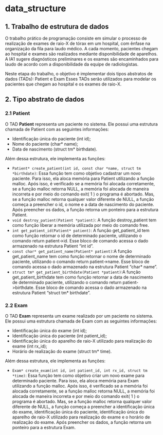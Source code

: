 # data_structure
## 1. Trabalho de estrutura de dados

O trabalho prático de programação consiste em simular o processo de realização de exames de raio-X de
tórax em um hospital, com ênfase na organização da fila para laudo médico. A cada momento, pacientes
chegam ao hospital e exames são realizados mediante disponibilidade de aparelhos. A IA1 sugere diagnósticos 
preliminares e os exames são encaminhados para laudo de acordo com a disponibilidade da equipe de radiologistas.

Neste etapa do trabalho, o objetivo é implementar dois tipos abstratos de dados (TADs): Patient e
Exam Esses TADs serão utilizados para modelar os pacientes que chegam ao hospital e os exames de
raio-X.

## 2. Tipo abstrato de dados
### 2.1 Patient
O TAD **Patient** representa um paciente no sistema. Ele possui uma estrutura chamada de Patient com as seguintes informações:
- Identificação única do paciente (int id); 
- Nome do paciente (char* name);
- Data de nascimento (struct tm* birthdate).
  
Além dessa estrutura, ele implementa as funções:
- `Patient* create_patient(int id, const char *name, struct tm *birthdate)`: Essa função tem como objetivo cadastrar um novo paciente. Para isso, ela aloca memória para Patient utilizando a função malloc. Após isso, é verificado se a memória foi alocada corretamente, se a função malloc retorna NULL, a memória foi alocada de maneira incorreta e por meio do comando exit( 1 ) o programa é abortado. Mas, se a função malloc retorna qualquer valor diferente de NULL, a função começa a preencher o id, o nome e a data de nascimento do paciente. Após preencher os dados, a função retorna um ponteiro para a estrutura Patient.  
- `void destroy_patient(Patient *patient)`: A função destroy_patient tem como função liberar a memória utilizada por meio do comando free. 
- `int get_patient_id(Patient* patient)`: A função get_patient_id tem como função retornar o id de determinado paciente, utilizando o comando return patient->id. Esse bloco de comando acessa o dado armazenado na estrutura Patient “int id”. 
- `const char* get_patient_name(Patient* patient)`:A função get_patient_name tem como função retornar o nome de determinado paciente, utilizando o comando return patient->name. Esse bloco de comando acessa o dado armazenado na estrutura Patient “char* name”. 
- `struct tm* get_patient_birthdate(Patient *patient)`:A função get_patient_birthdate tem como função retornar a data de nascimento de determinado paciente, utilizando o comando return patient->birthdate. Esse bloco de comando acessa o dado armazenado na estrutura Patient “struct tm* birthdate”.
### 2.2 Exam
O TAD **Exam** representa um exame realizado por um paciente no sistema. Ele possui uma estrutura chamada de Exam com as seguintes informações:
- Identificação única do exame (int id);
- Identificação única do paciente (int patient_id);
- Identificação única do aparelho de raio-X utilizado para realização do exame (int rx_id);
- Horário de realização do exame (struct tm* time).

Além dessa estrutura, ele implementa as funções:
- `Exam* create_exam(int id, int patient_id, int rx_id, struct tm *time)`: Essa função tem como objetivo criar um novo exame para determinado paciente. Para isso, ela aloca memória para Exam utilizando a função malloc. Após isso, é verificado se a memória foi alocada corretamente, se a função malloc retorna NULL, a memória foi alocada de maneira incorreta e por meio do comando exit( 1 ) o programa é abortado. Mas, se a função malloc retorna qualquer valor diferente de NULL, a função começa a preencher a identificação única do exame, identificação única do paciente, identificação única do aparelho de raio-X utilizado para realização do exame e o horário de realização do exame. Após preencher os dados, a função retorna um ponteiro para a estrutura Exam.  
